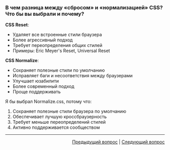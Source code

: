 ### В чем разница между «сбросом» и «нормализацией» CSS? Что бы вы выбрали и почему?

**CSS Reset**:

- Удаляет все встроенные стили браузера
- Более агрессивный подход
- Требует переопределения общих стилей
- Примеры: Eric Meyer's Reset, Universal Reset

**CSS Normalize**:

- Сохраняет полезные стили по умолчанию
- Исправляет баги и несоответствия между браузерами
- Улучшает юзабилити
- Более современный подход
- Проще поддерживать

Я бы выбрал Normalize.css, потому что:

1. Сохраняет полезные стили браузера по умолчанию
2. Обеспечивает лучшую кроссбраузерность
3. Требует меньше переопределений стилей
4. Активно поддерживается сообществом

---

<div align="right">
<a href="1.md">Предыдущий вопрос</a> | <a href="3.md">Следующий вопрос</a>
</div>
